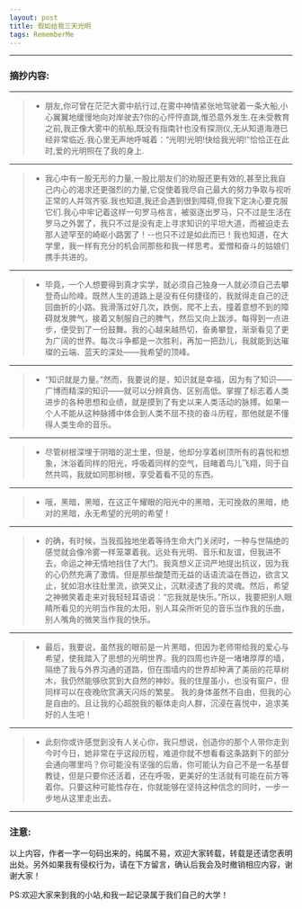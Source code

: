 ```yaml
---
layout: post
title: 假如给我三天光明
tags: RememberMe
---
```


--- ---

### 摘抄内容:

--- ---
 > * 朋友,你可曾在茫茫大雾中航行过,在雾中神情紧张地驾驶着一条大船,小心翼翼地缓慢地向对岸驶去?你的心怦怦直跳,惟恐意外发生.在未受教育之前,我正像大雾中的航船,既没有指南针也没有探测仪,无从知道海港已经非常临近.我心里无声地呼喊着：“光明!光明!快给我光明!”恰恰正在此时,爱的光明照在了我的身上.

--- ---

 > * 我心中有一股无形的力量,一股比朋友们的劝服还更有效的,甚至比我自己内心的渴求还更强烈的力量,它促使着我尽自己最大的努力争取与视听正常的人并驾齐驱.我也知道,我还会遇到很到障碍,但我下定决心要克服它们.我心中牢记着这样一句罗马格言，被驱逐出罗马，只不过是生活在罗马之外罢了，我只不过是没有走上寻求知识的平坦大道，而被迫走去那人迹罕至的崎岖小路罢了！--也只不过是如此而已！我也知道，在大学里，我一样有充分的机会同那些和我一样思考。爱憎和奋斗的姑娘们携手共进的。

--- ---

 > *  毕竟，一个人想要得到真才实学，就必须自己独身一人就必须自己去攀登奇山险峰。既然人生的道路上是没有任何捷径的，我就得走自己的迂回曲折的小路。我滑落过好几次，跌倒，爬不上去，撞着意想不到的障碍就发脾气，接着又制服自己的脾气，然后又向上跋涉。每得到一点进步，便受到了一份鼓舞。我的心越来越热切，奋勇攀登，渐渐看见了更为广阔的世界。每次斗争都是一次胜利，再加一把劲儿，我就能到达璀璨的云端、蓝天的深处——我希望的顶峰。

--- ---

 > * “知识就是力量。”然而，我要说的是，知识就是幸福，因为有了知识——广博而精深的知识——就可以分辨真伪、区别高低。掌握了标志着人类进步的各种思想和业绩，就是摸到了有史以来人类活动的脉搏。如果一个人不能从这种脉搏中体会到人类不屈不挠的奋斗历程，那他就是不懂得人类生命的音乐。

--- ---

 > * 尽管树根深埋于阴暗的泥土里，但是，他却分享着树顶所有的喜悦和想象，沐浴着同样的阳光，呼吸着同样的空气，目睹着鸟儿飞翔，同于自然共鸣，我就如同那树根，享受着看不见的东西。

--- ---

 > * 哦，黑暗，黑暗，在这正午耀眼的阳光中的黑暗，无可挽救的黑暗，绝对的黑暗，永无希望的光明的希望！


--- ---

 > * 的确，有时候，当我孤独地坐着等待生命大门关闭时，一种与世隔绝的感觉就会像冷雾一样笼罩着我。远处有光明、音乐和友谊，但我进不去，命运之神无情地挡住了大门。我真想义正词严地提出抗议，因为我的心仍然充满了激情。但是那些酸楚而无益的话语流溢在唇边，欲言又止，犹如泪水往肚里流，欲哭又止，沉默浸透了我的灵魂。然后，希望之神微笑着走来对我轻轻耳语说：“忘我就是快乐。”所以，我要把别人眼睛所看见的光明当作我的太阳，别人耳朵所听见的音乐当作我的乐曲，别人嘴角的微笑当作我的快乐。

--- ---

 > * 最后，我要说，虽然我的眼前是一片黑暗，但因为老师带给我的爱心与希望，使我踏入了思想的光明世界。我的四周也许是一堵堵厚厚的墙，隔绝了我与外界沟通的道路，但在围墙内的世界却种满了美丽的花草树木，我仍然能够欣赏到大自然的神妙。我的住屋虽小，也没有窗户，但同样可以在夜晚欣赏满天闪烁的繁星。
 我的身体虽然不自由，但我的心是自由的。且让我的心超脱我的躯体走向人群，沉浸在喜悦中，追求美好的人生吧！


--- ---

 > * 此刻你或许感觉到没有人关心你，我只想说，创造你的那个人带你走到今时今日，她非常在乎这段历程，难道你就不想看看这条路剩下的部分会通向哪里吗？你可能没有坚强的后盾，你可能认为自己不是一名基督教徒，但是只要你还活着，还在呼吸，更美好的生活就有可能在前方等着你。只要这种可能性存在，你就能够在坚持这种信念的同时，一步一步地从这里走出去。

--- ---


### 注意:
以上内容，作者一字一句码出来的，纯属不易，欢迎大家转载，转载是还请您表明出处。另外如果我有侵权行为，请在下方留言，确认后我会及时撤销相应内容，谢谢大家！

PS:欢迎大家来到我的小站,和我一起记录属于我们自己的大学！

　
